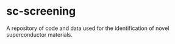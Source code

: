 # sc-screening
A repository of code and data used for the identification of novel superconductor materials.
